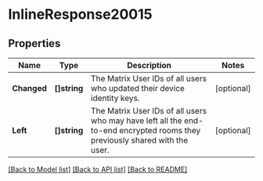 # InlineResponse20015

## Properties

Name | Type | Description | Notes
------------ | ------------- | ------------- | -------------
**Changed** | **[]string** | The Matrix User IDs of all users who updated their device identity keys. | [optional] 
**Left** | **[]string** | The Matrix User IDs of all users who may have left all the end-to-end encrypted rooms they previously shared with the user. | [optional] 

[[Back to Model list]](../README.md#documentation-for-models) [[Back to API list]](../README.md#documentation-for-api-endpoints) [[Back to README]](../README.md)


